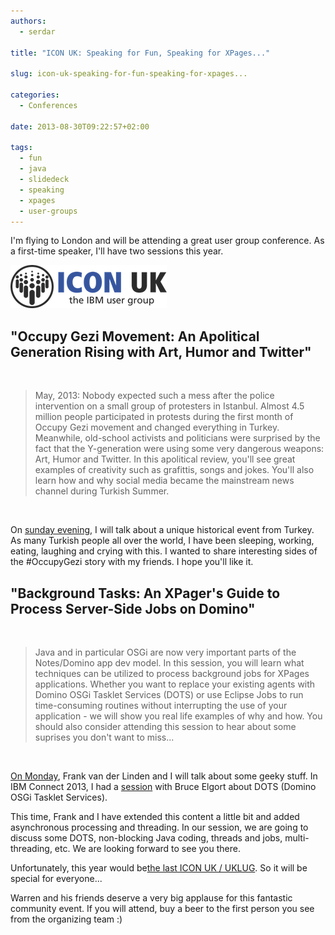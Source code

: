 ```yaml
---
authors:
  - serdar

title: "ICON UK: Speaking for Fun, Speaking for XPages..."

slug: icon-uk-speaking-for-fun-speaking-for-xpages...

categories:
  - Conferences

date: 2013-08-30T09:22:57+02:00

tags:
  - fun
  - java
  - slidedeck
  - speaking
  - xpages
  - user-groups
---
```


I'm flying to London and will be attending a great user group conference. As a first-time speaker, I'll have two sessions this year.
<!-- more -->
![Image:ICON UK: Speaking for Fun, Speaking for XPages...](../../images/imported/icon-uk-speaking-for-fun-speaking-for-xpages-M2.png)

"Occupy Gezi Movement: An Apolitical Generation Rising with Art, Humor and Twitter"
-----------------------------------------------------------------------------------

<br />

> May, 2013: Nobody expected such a mess after the police intervention on a small group of protesters in Istanbul. Almost 4.5 million people participated in protests during the first month of Occupy Gezi movement and changed everything in Turkey. Meanwhile, old-school activists and politicians were surprised by the fact that the Y-generation were using some very dangerous weapons: Art, Humor and Twitter. In this apolitical review, you'll see great examples of creativity such as grafittis, songs and jokes. You'll also learn how and why social media became the mainstream news channel during Turkish Summer.

<br />

On [sunday evening](https://www.regonline.com/builder/site/tab2.aspx?EventID=1225640), I will talk about a unique historical event from Turkey. As many Turkish people all over the world, I have been sleeping, working, eating, laughing and crying with this. I wanted to share interesting sides of the #OccupyGezi story with my friends. I hope you'll like it.

"Background Tasks: An XPager's Guide to Process Server-Side Jobs on Domino"
---------------------------------------------------------------------------

<br />

> Java and in particular OSGi are now very important parts of the Notes/Domino app dev model. In this session, you will learn what techniques can be utilized to process background jobs for XPages applications. Whether you want to replace your existing agents with Domino OSGi Tasklet Services (DOTS) or use Eclipse Jobs to run time-consuming routines without interrupting the use of your application - we will show you real life examples of why and how. You should also consider attending this session to hear about some suprises you don't want to miss...

<br />

[On Monday](http://www.iconuk.org/UKLUG/UKLUG2013.nsf/session.xsp?action=openDocument&documentIdÆB7361934F1401D80257B99005D407B), Frank van der Linden and I will talk about some geeky stuff. In IBM Connect 2013, I had a [session](2013-02-a-rookie-speaker-was-here....md "a-rookie-speaker-was-here....htm") with Bruce Elgort about DOTS (Domino OSGi Tasklet Services).

This time, Frank and I have extended this content a little bit and added asynchronous processing and threading. In our session, we are going to discuss some DOTS, non-blocking Java coding, threads and jobs, multi-threading, etc. We are looking forward to see you there.

Unfortunately, this year would be[the last ICON UK / UKLUG](http://warrenelsmore.com/blog/so-long-and-thanks-for-all-the-fish-im-sad-to-say-that-this-will-be-the-last-uklug-icon-event/22/8/2013). So it will be special for everyone...

Warren and his friends deserve a very big applause for this fantastic community event. If you will attend, buy a beer to the first person you see from the organizing team :)
